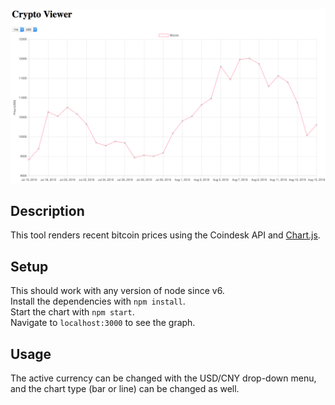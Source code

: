 ![Image of Chart](https://raw.githubusercontent.com/slhodak/crypto_viewer/master/images/crypto_img.png)
## Description
This tool renders recent bitcoin prices using the Coindesk API and [Chart.js](https://www.chartjs.org). 

## Setup
This should work with any version of node since v6.  
Install the dependencies with `npm install`.  
Start the chart with `npm start`.  
Navigate to `localhost:3000` to see the graph.

## Usage  
The active currency can be changed with the USD/CNY drop-down menu, and the chart type (bar or line) can be changed as well.
